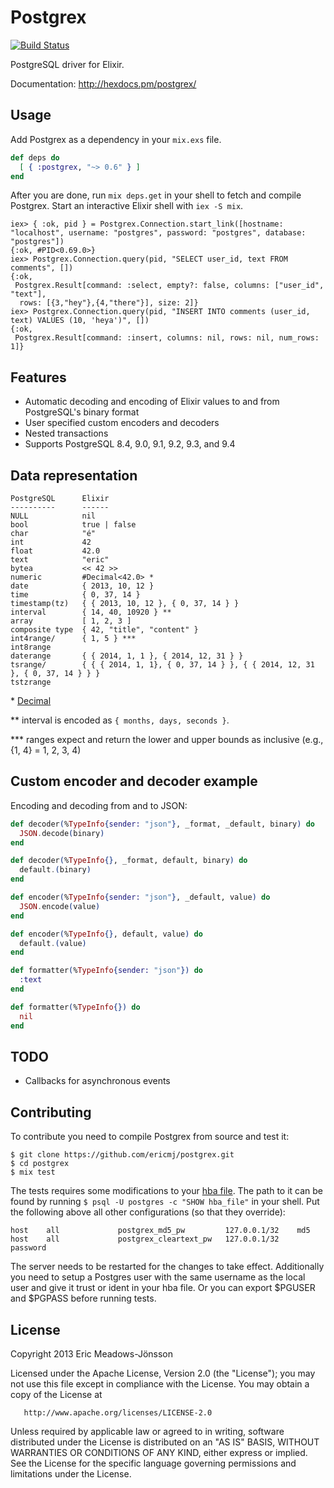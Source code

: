 # Postgrex

[![Build Status](https://travis-ci.org/ericmj/postgrex.svg?branch=master)](https://travis-ci.org/ericmj/postgrex)

PostgreSQL driver for Elixir.

Documentation: http://hexdocs.pm/postgrex/

## Usage

Add Postgrex as a dependency in your `mix.exs` file.

```elixir
def deps do
  [ { :postgrex, "~> 0.6" } ]
end
```

After you are done, run `mix deps.get` in your shell to fetch and compile Postgrex. Start an interactive Elixir shell with `iex -S mix`.

```iex
iex> { :ok, pid } = Postgrex.Connection.start_link([hostname: "localhost", username: "postgres", password: "postgres", database: "postgres"])
{:ok, #PID<0.69.0>}
iex> Postgrex.Connection.query(pid, "SELECT user_id, text FROM comments", [])
{:ok,
 Postgrex.Result[command: :select, empty?: false, columns: ["user_id", "text"],
  rows: [{3,"hey"},{4,"there"}], size: 2]}
iex> Postgrex.Connection.query(pid, "INSERT INTO comments (user_id, text) VALUES (10, 'heya')", [])
{:ok,
 Postgrex.Result[command: :insert, columns: nil, rows: nil, num_rows: 1]}

```

## Features

  * Automatic decoding and encoding of Elixir values to and from PostgreSQL's binary format
  * User specified custom encoders and decoders
  * Nested transactions
  * Supports PostgreSQL 8.4, 9.0, 9.1, 9.2, 9.3, and 9.4

## Data representation

    PostgreSQL      Elixir
    ----------      ------
    NULL            nil
    bool            true | false
    char            "é"
    int             42
    float           42.0
    text            "eric"
    bytea           << 42 >>
    numeric         #Decimal<42.0> *
    date            { 2013, 10, 12 }
    time            { 0, 37, 14 }
    timestamp(tz)   { { 2013, 10, 12 }, { 0, 37, 14 } }
    interval        { 14, 40, 10920 } **
    array           [ 1, 2, 3 ]
    composite type  { 42, "title", "content" }
    int4range/      { 1, 5 } ***
    int8range
    daterange       { { 2014, 1, 1 }, { 2014, 12, 31 } }
    tsrange/        { { { 2014, 1, 1}, { 0, 37, 14 } }, { { 2014, 12, 31 }, { 0, 37, 14 } } }
    tstzrange

\* [Decimal](http://github.com/ericmj/decimal)

\*\* interval is encoded as `{ months, days, seconds }`.

\*\*\* ranges expect and return the lower and upper bounds as inclusive (e.g., {1, 4} = 1, 2, 3, 4)

## Custom encoder and decoder example

Encoding and decoding from and to JSON:

```elixir
def decoder(%TypeInfo{sender: "json"}, _format, _default, binary) do
  JSON.decode(binary)
end

def decoder(%TypeInfo{}, _format, default, binary) do
  default.(binary)
end

def encoder(%TypeInfo{sender: "json"}, _default, value) do
  JSON.encode(value)
end

def encoder(%TypeInfo{}, default, value) do
  default.(value)
end

def formatter(%TypeInfo{sender: "json"}) do
  :text
end

def formatter(%TypeInfo{}) do
  nil
end
```

## TODO

  * Callbacks for asynchronous events

## Contributing

To contribute you need to compile Postgrex from source and test it:

```
$ git clone https://github.com/ericmj/postgrex.git
$ cd postgrex
$ mix test
```

The tests requires some modifications to your [hba file](http://www.postgresql.org/docs/9.3/static/auth-pg-hba-conf.html). The path to it can be found by running `$ psql -U postgres -c "SHOW hba_file"` in your shell. Put the following above all other configurations (so that they override):

```
host    all             postgrex_md5_pw         127.0.0.1/32    md5
host    all             postgrex_cleartext_pw   127.0.0.1/32    password
```

The server needs to be restarted for the changes to take effect. Additionally you need to setup a Postgres user with the same username as the local user and give it trust or ident in your hba file. Or you can export $PGUSER and $PGPASS before running tests.

## License

   Copyright 2013 Eric Meadows-Jönsson

   Licensed under the Apache License, Version 2.0 (the "License");
   you may not use this file except in compliance with the License.
   You may obtain a copy of the License at

       http://www.apache.org/licenses/LICENSE-2.0

   Unless required by applicable law or agreed to in writing, software
   distributed under the License is distributed on an "AS IS" BASIS,
   WITHOUT WARRANTIES OR CONDITIONS OF ANY KIND, either express or implied.
   See the License for the specific language governing permissions and
   limitations under the License.
